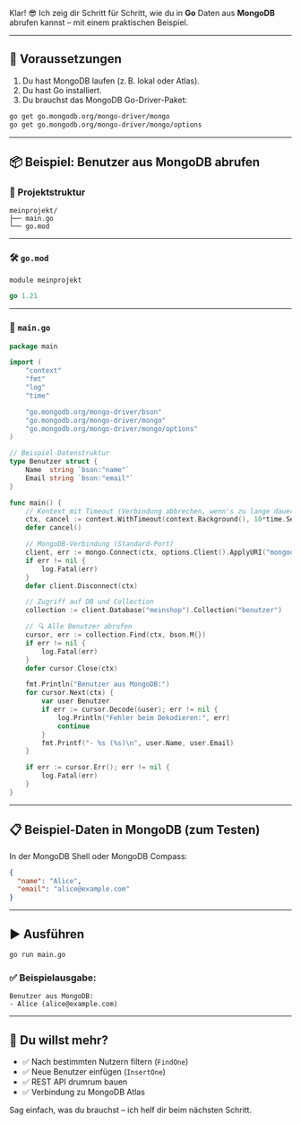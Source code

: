 Klar! 😎 Ich zeig dir Schritt für Schritt, wie du in **Go** Daten aus **MongoDB** abrufen kannst – mit einem praktischen Beispiel.

---

## 🧰 Voraussetzungen

1. Du hast MongoDB laufen (z. B. lokal oder Atlas).
2. Du hast Go installiert.
3. Du brauchst das MongoDB Go-Driver-Paket:

```bash
go get go.mongodb.org/mongo-driver/mongo
go get go.mongodb.org/mongo-driver/mongo/options
```

---

## 📦 Beispiel: Benutzer aus MongoDB abrufen

### 📂 Projektstruktur

```
meinprojekt/
├── main.go
└── go.mod
```

---

### 🛠 `go.mod`

```go
module meinprojekt

go 1.21
```

---

### 📄 `main.go`

```go
package main

import (
    "context"
    "fmt"
    "log"
    "time"

    "go.mongodb.org/mongo-driver/bson"
    "go.mongodb.org/mongo-driver/mongo"
    "go.mongodb.org/mongo-driver/mongo/options"
)

// Beispiel-Datenstruktur
type Benutzer struct {
    Name  string `bson:"name"`
    Email string `bson:"email"`
}

func main() {
    // Kontext mit Timeout (Verbindung abbrechen, wenn's zu lange dauert)
    ctx, cancel := context.WithTimeout(context.Background(), 10*time.Second)
    defer cancel()

    // MongoDB-Verbindung (Standard-Port)
    client, err := mongo.Connect(ctx, options.Client().ApplyURI("mongodb://localhost:27017"))
    if err != nil {
        log.Fatal(err)
    }
    defer client.Disconnect(ctx)

    // Zugriff auf DB und Collection
    collection := client.Database("meinshop").Collection("benutzer")

    // 🔍 Alle Benutzer abrufen
    cursor, err := collection.Find(ctx, bson.M{})
    if err != nil {
        log.Fatal(err)
    }
    defer cursor.Close(ctx)

    fmt.Println("Benutzer aus MongoDB:")
    for cursor.Next(ctx) {
        var user Benutzer
        if err := cursor.Decode(&user); err != nil {
            log.Println("Fehler beim Dekodieren:", err)
            continue
        }
        fmt.Printf("- %s (%s)\n", user.Name, user.Email)
    }

    if err := cursor.Err(); err != nil {
        log.Fatal(err)
    }
}
```

---

## 📋 Beispiel-Daten in MongoDB (zum Testen)

In der MongoDB Shell oder MongoDB Compass:

```json
{
  "name": "Alice",
  "email": "alice@example.com"
}
```

---

## ▶️ Ausführen

```bash
go run main.go
```

### ✅ Beispielausgabe:

```
Benutzer aus MongoDB:
- Alice (alice@example.com)
```

---

## 🔁 Du willst mehr?

- ✅ Nach bestimmten Nutzern filtern (`FindOne`)
- ✅ Neue Benutzer einfügen (`InsertOne`)
- ✅ REST API drumrum bauen
- ✅ Verbindung zu MongoDB Atlas

Sag einfach, was du brauchst – ich helf dir beim nächsten Schritt.